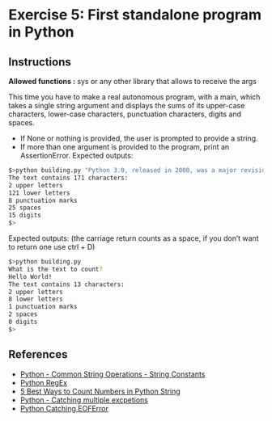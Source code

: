 # Exercise 5: First standalone program in Python

## Instructions

**Allowed functions :** sys or any other library that allows to receive the args

This time you have to make a real autonomous program, with a main, which takes a single string argument and displays the sums of its upper-case characters, lower-case characters, punctuation characters, digits and spaces.

- If None or nothing is provided, the user is prompted to provide a string.
- If more than one argument is provided to the program, print an AssertionError.
Expected outputs:

```sh
$>python building.py "Python 3.0, released in 2008, was a major revision that is not completely backwardcompatible with earlier versions. Python 2 was discontinued with version 2.7.18 in 2020."
The text contains 171 characters:
2 upper letters
121 lower letters
8 punctuation marks
25 spaces
15 digits
$>
```

Expected outputs: (the carriage return counts as a space, if you don’t want to return one use ctrl + D)

```sh
$>python building.py
What is the text to count?
Hello World!
The text contains 13 characters:
2 upper letters
8 lower letters
1 punctuation marks
2 spaces
0 digits
$>
```

## References

- [Python - Common String Operations - String Constants](https://docs.python.org/3/library/string.html)
- [Python RegEx](https://www.w3schools.com/python/python_regex.asp)
- [5 Best Ways to Count Numbers in Python String](https://blog.finxter.com/5-best-ways-to-count-the-number-of-spaces-in-a-python-string/#:~:text=The%20count()%20method%20in,count()%20on%20the%20string.)
- [Python - Catching multiple excpetions](https://rollbar.com/blog/python-catching-multiple-exceptions/)
- [Python Catching EOFError](https://stackoverflow.com/questions/74283683/eof-error-occurs-when-trying-to-give-a-user-input)
